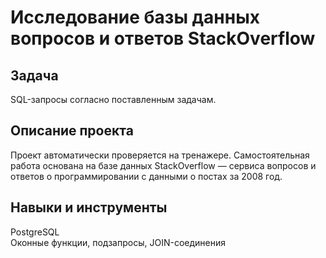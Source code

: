 # Исследование базы данных вопросов и ответов StackOverflow
## Задача

SQL-запросы согласно поставленным задачам.

## Описание проекта

Проект автоматически проверяется на тренажере. Самостоятельная работа основана на базе данных StackOverflow — сервиса вопросов и ответов о программировании с данными о постах за 2008 год.

## Навыки и инструменты

PostgreSQL  
Oконные функции, подзапросы, JOIN-соединения
